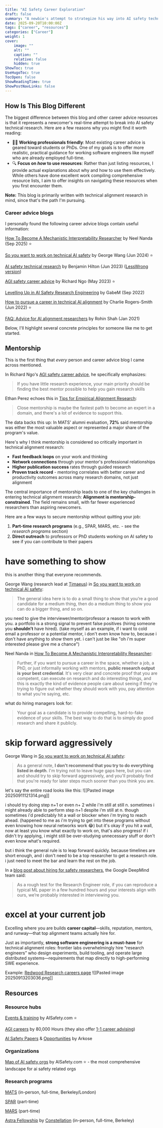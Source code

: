 ```yaml
---
title: "AI Safety Career Exploration"
draft: false
summary: "A newbie's attempt to strategize his way into AI safety technical research."
date: 2025-09-20T10:00:00Z
tags: ["career", "resources"]
categories: ["Career"]
weight: 1
cover:
    image: ""
    alt: ""
    caption: ""
    relative: false
    hidden: true
ShowToc: true
UseHugoToc: true
TocOpen: false
ShowReadingTime: true
ShowPostNavLinks: false
---
```

## How Is This Blog Different

The biggest difference between this blog and other career advice resources is that it represents a newcomer's real-time attempt to break into AI safety technical research. Here are a few reasons why you might find it worth reading:

- 🧑‍💻 **Working professionals friendly**: Most existing career advice is geared toward students or PhDs. One of my goals is to offer more realistic, practical guidance for working software engineers like myself who are already employed full-time.
- 🔍 **Focus on *how* to use resources**: Rather than just listing resources, I provide actual explanations about why and how to use them effectively. While others have done excellent work compiling comprehensive resource lists, I aim to offer insights on navigating these resources when you first encounter them.

**Note:** This blog is primarily written with technical alignment research in mind, since that's the path I'm pursuing.

### Career advice blogs

I personally found the following career advice blogs contain useful information:

[How To Become A Mechanistic Interpretability Researcher](https://www.alignmentforum.org/posts/jP9KDyMkchuv6tHwm/how-to-become-a-mechanistic-interpretability-researcher) by Neel Nanda (Sep 2025) ⭐️

[So you want to work on technical AI safety](https://www.lesswrong.com/posts/kGt3ukLR924kyfn5y/so-you-want-to-work-on-technical-ai-safety) by George Wang (Jun 2024) ⭐️

[AI safety technical research](https://80000hours.org/career-reviews/ai-safety-researcher/) by Benjamin Hilton (Jun 2023) ([LessWrong version](https://www.lesswrong.com/posts/oXkgGAgJ35yNDRvzF/new-career-review-ai-safety-technical-research))

[AGI safety career advice](https://www.lesswrong.com/posts/ho63vCb2MNFijinzY/agi-safety-career-advice) by Richard Ngo (May 2023) ⭐️

[Levelling Up in AI Safety Research Engineering](https://forum.effectivealtruism.org/posts/S7dhJR5TDwPb5jypG/levelling-up-in-ai-safety-research-engineering) by GabeM (Sep 2022)

[How to pursue a career in technical AI alignment](https://forum.effectivealtruism.org/posts/7WXPkpqKGKewAymJf/how-to-pursue-a-career-in-technical-ai-alignment) by Charlie Rogers-Smith (Jun 2022)  ⭐️

[FAQ: Advice for AI alignment researchers](https://rohinshah.com/faq-career-advice-for-ai-alignment-researchers/) by Rohin Shah (Jan 2021)

Below, I'll highlight several concrete principles for someone like me to get started.

## Mentorship

This is the first thing that *every* person and career advice blog I came across mentioned.

In Richard Ngo's [AGI safety career advice](https://www.lesswrong.com/posts/ho63vCb2MNFijinzY/agi-safety-career-advice), he specifically emphasizes:

> If you have little research experience, your main priority should be finding the best mentor possible to help you gain research skills

Ethan Perez echoes this in [Tips for Empirical Alignment Research](https://www.alignmentforum.org/posts/dZFpEdKyb9Bf4xYn7/tips-for-empirical-alignment-research):

> Close mentorship is maybe the fastest path to become an expert in a domain, and there's a lot of evidence to support this.

The data backs this up: In MATS' alumni evaluation, **72%** said mentorship was either the most valuable aspect or represented a major share of the program's value.

Here's why I think mentorship is considered so critically important in technical alignment research:

- **Fast feedback loops** on your work and thinking
- **Network connections** through your mentor's professional relationships
- **Higher publication success** rates through guided research
- **Proven track record** - mentoring correlates with better career and productivity outcomes across many research domains, not just alignment

The central importance of mentorship leads to one of the key challenges in entering technical alignment research: **Alignment is mentorship-constrained**. The field remains small, with far fewer experienced researchers than aspiring newcomers.

Here are a few ways to secure mentorship without quitting your job:

1. **Part-time research programs** (e.g., SPAR, MARS, etc. - see the *research programs* section)
2. **Direct outreach** to professors or PhD students working on AI safety to see if you can contribute to their papers

# have something to show

this is another thing that everyone recommends.

George Wang (research lead at [Timaeus](https://timaeus.co/)) in [So you want to work on technical AI safety](https://www.lesswrong.com/posts/kGt3ukLR924kyfn5y/so-you-want-to-work-on-technical-ai-safety):

> The general idea here is to do a small thing to show that you’re a good candidate for a medium thing, then do a medium thing to show you can do a bigger thing, and so on.

you need to give the interviewer/mentor/professor a reason to work with you. a portfolio is a strong signal to prevent false positives (hiring someone you **shouldn’t** have hired).
(take myself as an example, if i want to cold email a professor or a potential mentor, i don't even know how to, because i don't have anything to show them yet. i can't just be like "oh i'm super interested please give me a chance")

Neel Nanda in [How To Become A Mechanistic Interpretability Researcher](https://www.alignmentforum.org/posts/jP9KDyMkchuv6tHwm/how-to-become-a-mechanistic-interpretability-researcher):

> Further, if you want to pursue a career in the space, whether a job, a PhD, or just informally working with mentors, **public research output is your best credential**. It's very clear and concrete proof that you are competent, can execute on research and do interesting things, and this is exactly the kind of evidence people care about seeing if they're trying to figure out whether they should work with you, pay attention to what you're saying, etc.

what do hiring managers look for:

> Your goal as a candidate is to provide compelling, hard-to-fake evidence of your skills. The best way to do that is to simply do good research and share it publicly.

# skip forward aggressively

George Wang in [So you want to work on technical AI safety](https://www.lesswrong.com/posts/kGt3ukLR924kyfn5y/so-you-want-to-work-on-technical-ai-safety):

> As a general note, **I don't recommend that you try to do everything listed in depth**. I'm trying not to leave huge gaps here, but you can and should try to skip forward aggressively, and you'll probably find that you're ready for later steps much sooner than you think you are.

let's say the entire road looks like this:
![[Pasted image 20250911121314.png]]

i should try doing step n+1 or even n+ 2 while i'm still at still n. sometimes i might already able to perform step n+1 despite i'm still at n. though sometimes i'd predictably hit a wall or blocker when i'm trying to reach ahead. (happened to me as i'm trying to get into these programs without even knowing how neural networks work 😂) but it's okay if you hit a wall, now at least you know what exactly to work on, that's also progress! if i didn't try applying, i might still be over-studying unnecessary stuff or don't even know what's required.

but i think the general rule is to leap forward quickly. because timelines are short enough, and i don't need to be a top researcher to get a research role. i just need to meet the bar and learn the rest on the job.

In a [blog post about hiring for safety researchers](https://www.lesswrong.com/posts/nzmCvRvPm4xJuqztv/deepmind-is-hiring-for-the-scalable-alignment-and-alignment), the Google DeepMind team said:

> As a rough test for the Research Engineer role, if you can reproduce a typical ML paper in a few hundred hours and your interests align with ours, we’re probably interested in interviewing you.


# excel at your current job

Excelling where you are builds **career capital**—skills, reputation, mentors, and runway—that top alignment teams actually hire for.

Just as importantly, **strong software engineering is a must-have** for technical alignment roles: frontier labs overwhelmingly hire “research engineers” who design experiments, build tooling, and operate large distributed systems—requirements that map directly to high-performing SWE experience.

Example: [Redwood Research careers page](https://www.redwoodresearch.org/careers)
![[Pasted image 20250913203036.png]]

## Resources

### Resource hubs

[Events &amp; training](https://www.aisafety.com/events-and-training) by AISafety.com  ⭐️

[AGI careers](https://80000hours.org/agi/) by 80,000 Hours (they also offer [1-1 career advising](https://80000hours.org/speak-with-us/?int_campaign=primary-navigation))

[AI Safety Papers](https://arkose.org/aisafety) & [Opportunities](https://arkose.org/opportunities) by Arkose

### Organizations

[Map of AI safety orgs](https://www.aisafety.com/map) by AISafety.com  ⭐️ - the most comprehensive landscape for ai safety related orgs

### Research programs

[MATS](https://www.matsprogram.org/) (in-person, full-time, Berkeley/London)

[SPAR](https://sparai.org/) (part-time)

[MARS](https://www.cambridgeaisafety.org/mars) (part-time)

[Astra Fellowship](https://www.constellation.org/programs/astra-fellowship) by [Constellation](https://www.constellation.org/) (in-person, full-time, Berkeley)
